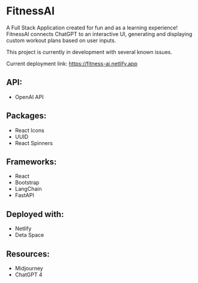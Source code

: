 # FitnessAI
A Full Stack Application created for fun and as a learning experience! FitnessAI connects ChatGPT to an interactive UI, generating and displaying custom workout plans based on user inputs.

This project is currently in development with several known issues. 

Current deployment link:
https://fitness-ai.netlify.app


## API:
- OpenAI API

## Packages:
- React Icons
- UUID
- React Spinners

## Frameworks:
- React
- Bootstrap
- LangChain
- FastAPI

## Deployed with:
- Netlify
- Deta Space

## Resources:
- Midjourney
- ChatGPT 4
